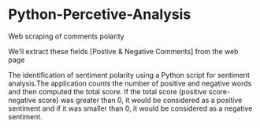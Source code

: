 # Python-Percetive-Analysis
Web scraping of comments polarity

We’ll extract these fields [Postive & Negative Comments] from the web page

The identification of sentiment polarity using a Python script for sentiment analysis.The application counts the number of 
positive and negative words and then computed the total score. 
If the total score (positive score-negative score) was greater than 0, it would be considered as a positive sentiment and 
if it was smaller than 0, it would be considered as a negative sentiment. 


